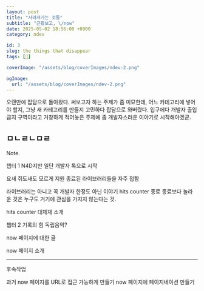 ```yaml
---
layout: post
title: "사라져가는 것들"
subtitle: "근황보고, \/now"
date: 2025-05-02 18:56:00 +0900
category: ndev

id: 3
slug: the things that disappear
tags: [🤔]

coverImage: "/assets/blog/coverImages/ndev-2.png"

ogImage:
  url: "/assets/blog/coverImages/ndev-2.png"
---
```


오랜만에 잡담으로 돌아왔다. 써보고자 하는 주제가 좀 미묘한데, 어느 카테고리에 넣어야 할지, 그냥 새 카테고리를 만들지 고민하다 잡담으로 와버렸다. 입구에다 개발자 출입 금지 구역이라고 거창하게 적어놓은 주제에 좀 개발자스러운 이야기로 시작해야겠군.

## ㅁㄴㄹㄴㅁㄹ

Note.

챕터 1
N4D지만 일단 개발자 톡으로 시작

요새 쥐도새도 모르게 지원 종료된 라이브러리들을 자주 접함

라이브러리는 아니고 꼭 개발자 한정도 아닌 이야기
hits counter 종료
종료보다 놀라운 것은 누구도 거기에 관심을 가지지 않는다는 것.

hits counter 대체재 소개

챕터 2
기록의 힘
독립음악?

now 페이지에 대한 글

now 페이지 소개

----

후속작업

과거 now 페이지를 URL로 접근 가능하게 만들기
now 페이지에 페이지네이션 만들기